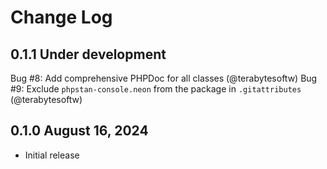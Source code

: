 # Change Log

## 0.1.1 Under development

Bug #8: Add comprehensive PHPDoc for all classes (@terabytesoftw)
Bug #9: Exclude `phpstan-console.neon` from the package in `.gitattributes` (@terabytesoftw)

## 0.1.0 August 16, 2024

- Initial release
